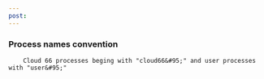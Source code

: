 ```yaml
---
post: 
---
```


### Process names convention

		Cloud 66 processes beging with "cloud66&#95;" and user processes with "user&#95;"




